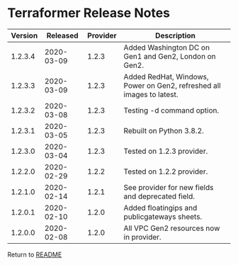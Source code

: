 # Terraformer Release Notes

| Version | Released | Provider | Description |
| --- | --- | --- | --- |
| 1.2.3.4 | 2020-03-09 | 1.2.3 | Added Washington DC on Gen1 and Gen2, London on Gen2. |
| 1.2.3.3 | 2020-03-09 | 1.2.3 | Added RedHat, Windows, Power on Gen2, refreshed all images to latest. |
| 1.2.3.2 | 2020-03-08 | 1.2.3 | Testing -d command option. |
| 1.2.3.1 | 2020-03-05 | 1.2.3 | Rebuilt on Python 3.8.2. |
| 1.2.3.0 | 2020-03-04 | 1.2.3 | Tested on 1.2.3 provider. |
| 1.2.2.0 | 2020-02-29 | 1.2.2 | Tested on 1.2.2 provider. |
| 1.2.1.0 | 2020-02-14 | 1.2.1 | See provider for new fields and deprecated field. |
| 1.2.0.1 | 2020-02-10 | 1.2.0 | Added floatingips and publicgateways sheets. |
| 1.2.0.0 | 2020-02-08 | 1.2.0 | All VPC Gen2 resources now in provider. |

Return to [README](/README.md)
